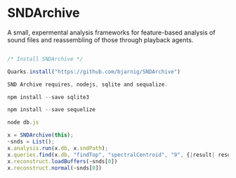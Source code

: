 
# SNDArchive
A small, expermental analysis frameworks for feature-based analysis of sound files and reassembling of those through playback agents.

```javascript

/* Install SNDArchive */

Quarks.install("https://github.com/bjarnig/SNDArchive")

SND Archive requires, nodejs, sqlite and sequalize. 

npm install --save sqlite3

npm install --save sequelize

node db.js

x = SNDArchive(this);
~snds = List();
x.analysis.run(x.db, x.sndPath);
x.queries.find(x.db, "findTop", "spectralCentroid", "9", {|result| result.postln; "cb!".postln; ~snds.add(result)})
x.reconstruct.loadBuffers(~snds[0])
x.reconstruct.normal(~snds[0])